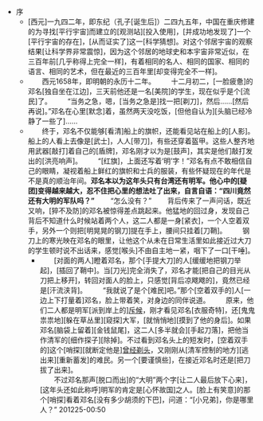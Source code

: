 - 序
    - [西元]一九四二年，即东纪（孔子[诞生后]）二四九五年，中国在重庆修建的为寻找[平行宇宙]而建立的[观测站][投入使用]，[并成功地发现了]一个[平行宇宙的存在]，[从而证实了]这一[科学猜想]。对这个邻居宇宙的观察结果[让科学界非常震惊]，因为这个邻居的地球史和本宇宙非常近似，在三百年前[几乎称得上完全一样]，有着相同的名人、相同的国家、相同的语言、相同的艺术，但在最近的三百年里[却变得完全不一样]。
    - 　　西元1658年，即明朝的永历十二年。
　　十二月初二，[一脸疲惫]的邓名[独自坐在江边]，三天前他还是一名[美院]的学生，现在似乎是个[流民]了。
　　“当务之急，嗯，[当务之急是]找一把[剃刀]，然后……[然后再说]。”邓名在心里[默念]着，虽然两天没吃饭，[但他自认为][头脑已经冷静了一些了]……
    - 　　终于，邓名不仅能够[看清]船上的旗帜，还能看见站在船上的[人影]。船上的人看上去像是[武士]，人人[带刀]，有些还穿着盔甲。这些人整齐地用武器[敲打]着自己的[盾牌]，邓名刚才以为是[鼓声]，其实是他们敲打发出的[洪亮响声]。
　　“[红旗]，上面还写着‘明’字！”邓名有点不敢相信自己的眼睛，凝视着船上鲜红的旗帜和士兵的服装，有些怀疑现在的年代是不是真的顺治年间。**邓名本以为这年头只有台湾还有明军。他心中的[疑团]变得越来越大，忍不住把心里的想法吐了出来，自言自语：“四川竟然还有大明的军队吗？”**
　　“怎么没有？”
　　背后传来了一声问话，既近又响，[猝不及防]的邓名被惊得差点跳起来。他猛地的回过身，发现自己背后不知道什么时候站着两个人，这二人都是一身[紧衣]，一个人空着双手，另外一个则把[明晃晃的钢刀]提在手上，腰间只挂着[刀鞘]。
　　钢刀上的寒光映在邓名的眼里，让他这个从未在日常生活里如此接近过大刀的学生顿时说不出话来，感觉[喉头]不由自主地一紧，咽下了一口[干唾]。
        - 　　[对面的两人]瞪着邓名，那个[手提大刀]的人[缓缓地把钢刀举起]，[插回了鞘中]。当[刀光]完全消失了，邓名才能[把自己的目光从刀把上移开]，转回对面人的脸上，只感觉[背后凉飕飕的]，竟然已经是[汗流浃背]。
　　“我就说了是个[难民]吧。”那个[空着双手的]人[一边上下打量着]邓名，脸上带着笑，对身边的同伴说道。
　　原来，他们二人都是明军[派到岸上的][斥候]([[scout]])，刚才看见邓名[衣服奇特]，还[鬼鬼祟祟地][躲在草丛里][窥探]大军，[就悄悄地][摸到了他的身后]。如果邓名[脑袋上留着][金钱鼠尾]，这二人[多半就会][手起刀落]，把他当作清军的[细作探子][除掉]。不过看到邓名头上的短发时，[空着双手的]这个[哨探][就断定他是][曾经剃头](((dWkXdUYf0)))，又刚刚从[清军控制的地方][逃出来][重新蓄发]的难民。另一个[要谨慎些]，在接近邓名时还是[把刀拔了出来]。  
　　不过邓名那声[脱口而出]的“大明”两个字[让二人最后放下心来]，[这年头还如此称呼]明军的肯定是[心怀故国]之人。[脸上有笑意]的那个[哨探]看着邓名[没有多少胡须的下巴]，问道：“[小兄弟]，你是哪里人？”
201225-00:50
